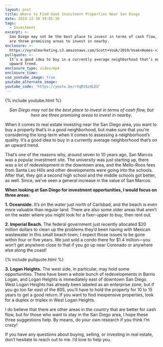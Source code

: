 ```yaml
---
layout: post
title: Where to Find Good Investment Properties Near San Diego
date: 2019-12-30 19:05:30
tags:
  - Investment
excerpt: >-
  San Diego may not be the best place to invest in terms of cash flow, but here
  are three promising areas to invest in nearby.
enclosure: >-
  https://vyralmarketing.s3.amazonaws.com/Scott+Voak/2019/Voak+Homes-+3+Places+to+Invest+in+San+Diego+County.mp4
pullquote: >-
  It’s a good idea to buy in a currently average neighborhood that’s on an
  upward trend.
enclosure_type: video/mp4
enclosure_time:
use_youtube_image: true
youtube_alternate_image:
youtube_code: 'https://youtu.be/r5qRt6z4LEU'
---
```


{% include youtube.html %}

<p style="text-align: center;"><em>San Diego may not be the best place to invest in terms of cash flow, but here are three promising areas to invest in nearby.</em></p>

When it comes to real estate investing near the San Diego area, you want to buy a property that’s in a good neighborhood, but make sure that you’re considering the long-term when it comes to assessing a neighborhood’s quality. It’s a good idea to buy in a currently average neighborhood that’s on an upward trend.

That’s one of the reasons why, around seven to 10 years ago, San Marcos was a popular investment site. The university was just starting up, there was a lot of redevelopment in the downtown area, and the Mello-Roos fees from Santa Leo Hills and other developments were going into the schools. After that, they got a second high school and the middle schools got better, as well. Since, we’ve seen a general increase in the value of San Marcos.

**When looking at San Diego for investment opportunities, I would focus on three areas:**

**1\. Oceanside.** It’s on the water just north of Carlsbad, and the beach is even more valuable than regular land. There are also some older areas that aren’t on the water where you might look for a fixer-upper to buy, then rent out.

**2\. Imperial Beach.** The federal government just recently allocated $20 million dollars to clean up the problems they’d been having with Mexican wastewater in this small beach town; I expect those issues to be gone within four or five years. We just sold a condo there for $1.4 million—you won’t get anywhere close to that if you go up near Coronado or anywhere else along the coast\!

{% include pullquote.html %}

**3\. Logan Heights.** The west side, in particular, may hold some opportunities. There have been a whole bunch of redevelopments in Barrio Logan, and Logan Heights is immediately east of downtown San Diego. West Logan Heights has already been labeled as an enterprise zone, but if you go too far east of the 805, you’ll have to hold the property for 10 to 15 years to get a good return. If you want to find inexpensive properties, look for a duplex or triplex in West Logan Heights.

I do believe that there are other areas in the country that are better for cash flow, but for those who want to stay in the San Diego area, I hope these three suggestions help. By means, do your own research if you think I’m crazy\!

If you have any questions about buying, selling, or investing in real estate, don’t hesitate to reach out to me. I’d love to help you.